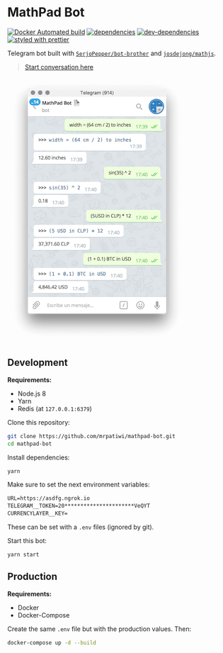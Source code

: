 # MathPad Bot

[![Docker Automated build][dockerhub-image]][dockerhub-url] [![dependencies][dependencies-image]][dependencies-url] [![dev-dependencies][dev-dependencies-image]][dev-dependencies-url] [![styled with prettier](https://img.shields.io/badge/styled_with-prettier-ff69b4.svg)](https://github.com/prettier/prettier)

Telegram bot built with [`SerjoPepper/bot-brother`](https://github.com/SerjoPepper/bot-brother) and [`josdejong/mathjs`](https://github.com/josdejong/mathjs).

> [Start conversation here](https://t.me/mathpad_bot)

![screenshot](./docs/screenshot.png)

## Development

**Requirements:**
*   Node.js 8
*   Yarn
*   Redis (at `127.0.0.1:6379`)

Clone this repository:

```sh
git clone https://github.com/mrpatiwi/mathpad-bot.git
cd mathpad-bot
```

Install dependencies:
```sh
yarn
```

Make sure to set the next environment variables:

```txt
URL=https://asdfg.ngrok.io
TELEGRAM__TOKEN=20**********************VeQYT
CURRENCYLAYER__KEY=
```

These can be set with a `.env` files (ignored by git).

Start this bot:

```sh
yarn start
```

## Production

**Requirements:**
*   Docker
*   Docker-Compose

Create the same `.env` file but with the production values. Then:

```sh
docker-compose up -d --build
```

[dockerhub-image]: https://img.shields.io/docker/automated/mrpatiwi/mathpad-bot.svg
[dockerhub-url]: https://hub.docker.com/r/mrpatiwi/mathpad-bot/
[dependencies-image]: https://david-dm.org/mrpatiwi/mathpad-bot.svg
[dependencies-url]: https://david-dm.org/mrpatiwi/mathpad-bot
[dev-dependencies-image]: https://david-dm.org/mrpatiwi/mathpad-bot/dev-status.svg
[dev-dependencies-url]: https://david-dm.org/mrpatiwi/mathpad-bot#info=devDependencies
